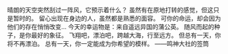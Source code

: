 

晴朗的天空突然刮过一阵风，它预示着什么？
虽然有在原地打转的感觉，但这只是暂时的。
留心出现在身边的人，虽然都是熟悉的面容。
可你的命运，却会因为他们的存在悄悄改变…
今天的幸运物是：来自遥远异国的蒲公英。
随风而起的种子，是你最好的象征。
飞翔吧，漂泊吧，跨越大海，行至远方。
但总有一天，你将不再漂泊。
总有一天，你一定能成为你希望的模样。
——鸣神大社的签筒
